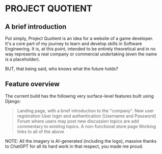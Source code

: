 # PROJECT QUOTIENT

## A brief introduction

Put simply, Project Quotient is an idea for a website of a game developer. It's a core part of my
journey to learn and develop skills in Software Engineering. It is, at this point, intended to be
entirely theoretical and in no way represents a real company or commercial undertaking (even the
name is a placeholder).

BUT, that being said, who knows what the future holds?

## Feature overview

The current build has the following very surface-level features built using Django:
> Landing page, with a brief introduction to the "company".
> New user registration
> User login and authentication (Username and Password)
> Forum where users may post new discussion topics are add commentary to existing topics.
> A non-functional store page Working links to all of the above

NOTE: All the imagery is AI-generated (including the logo), massive thanks to ChatGPT for all its
hard work in that respect, you made me proud.
